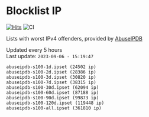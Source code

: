 # Blocklist IP

[![Hits](https://hits.seeyoufarm.com/api/count/incr/badge.svg?url=https%3A%2F%2Fgithub.com%2Fborestad%2Fblocklist-ip%2F&count_bg=%2379C83D&title_bg=%23555555&icon=&icon_color=%23E7E7E7&title=hits&edge_flat=false)](https://hits.seeyoufarm.com)  ![CI](https://img.shields.io/github/workflow/status/borestad/blocklist-ip/CI?style=flat-square)

Lists with worst IPv4 offenders, provided by [AbuseIPDB](https://www.abuseipdb.com/)

<!-- FOOTER-PLACEHOLDER -->
Updated every 5 hours<br>
Last update: `2023-09-06 - 15:19:47`
```
abuseipdb-s100-1d.ipset (24502 ip)
abuseipdb-s100-2d.ipset (28386 ip)
abuseipdb-s100-3d.ipset (30820 ip)
abuseipdb-s100-7d.ipset (38315 ip)
abuseipdb-s100-30d.ipset (62094 ip)
abuseipdb-s100-60d.ipset (87188 ip)
abuseipdb-s100-90d.ipset (99873 ip)
abuseipdb-s100-120d.ipset (119448 ip)
abuseipdb-s100-all.ipset (361810 ip)
```
